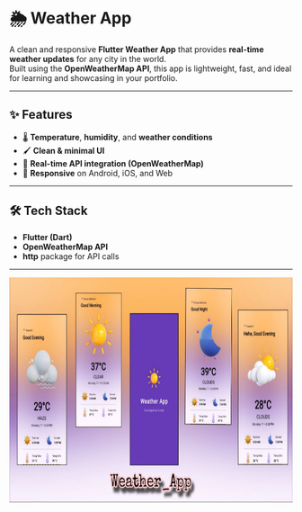 # 🌦️ **Weather App**

A clean and responsive **Flutter Weather App** that provides **real-time weather updates** for any city in the world.  
Built using the **OpenWeatherMap API**, this app is lightweight, fast, and ideal for learning and showcasing in your portfolio.

---

## **✨ Features**
- 🌡️ **Temperature**, **humidity**, and **weather conditions**
- 🖌️ **Clean & minimal UI**
- 🔄 **Real-time API integration (OpenWeatherMap)**  
- 📱 **Responsive** on Android, iOS, and Web

---

## **🛠️ Tech Stack**
- **Flutter (Dart)**  
- **OpenWeatherMap API**  
- **http** package for API calls

---

<p align="center">
  <img src="screenshots/ss6.jpeg" height="400" />
</p>

